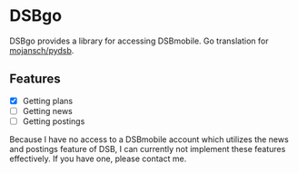 # DSBgo
DSBgo provides a library for accessing DSBmobile. Go translation for [mojansch/pydsb](https://github.com/mojansch/pydsb).

## Features
- [X] Getting plans
- [ ] Getting news
- [ ] Getting postings

Because I have no access to a DSBmobile account which utilizes the news and postings feature of DSB, I can currently not implement these features effectively. If you have one, please contact me.
